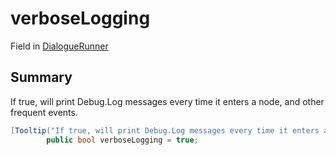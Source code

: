 # verboseLogging

Field in [DialogueRunner](/api/csharp/yarn.unity.dialoguerunner.md)

## Summary


If true, will print Debug.Log messages every time it enters a
node, and other frequent events.


```csharp
[Tooltip("If true, will print Debug.Log messages every time it enters a node, and other frequent events")]
        public bool verboseLogging = true;
```

